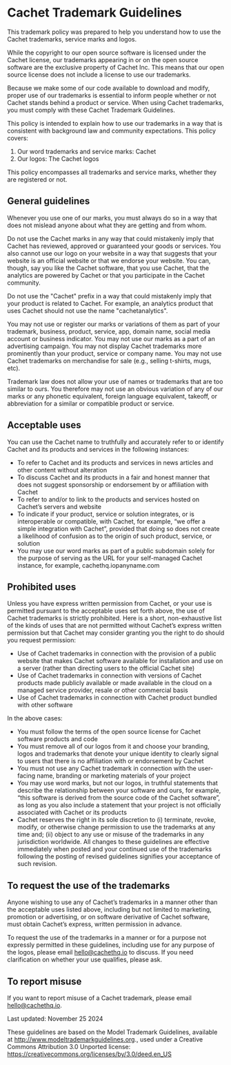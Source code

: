 # Cachet Trademark Guidelines

This trademark policy was prepared to help you understand how to use the Cachet trademarks, service marks and logos.

While the copyright to our open source software is licensed under the Cachet license, our trademarks appearing in or on the open source software are the exclusive property of Cachet Inc. This means that our open source license does not include a license to use our trademarks.

Because we make some of our code available to download and modify, proper use of our trademarks is essential to inform people whether or not Cachet stands behind a product or service. When using Cachet trademarks, you must comply with these Cachet Trademark Guidelines.

This policy is intended to explain how to use our trademarks in a way that is consistent with background law and community expectations. This policy covers:

1. Our word trademarks and service marks: Cachet
2. Our logos: The Cachet logos

This policy encompasses all trademarks and service marks, whether they are registered or not.

## General guidelines

Whenever you use one of our marks, you must always do so in a way that does not mislead anyone about what they are getting and from whom.

Do not use the Cachet marks in any way that could mistakenly imply that Cachet has reviewed, approved or guaranteed your goods or services. You also cannot use our logo on your website in a way that suggests that your website is an official website or that we endorse your website. You can, though, say you like the Cachet software, that you use Cachet, that the analytics are powered by Cachet or that you participate in the Cachet community.

Do not use the "Cachet" prefix in a way that could mistakenly imply that your product is related to Cachet. For example, an analytics product that uses Cachet should not use the name "cachetanalytics".

You may not use or register our marks or variations of them as part of your trademark, business, product, service, app, domain name, social media account or business indicator. You may not use our marks as a part of an advertising campaign. You may not display Cachet trademarks more prominently than your product, service or company name. You may not use Cachet trademarks on merchandise for sale (e.g., selling t-shirts, mugs, etc).

Trademark law does not allow your use of names or trademarks that are too similar to ours. You therefore may not use an obvious variation of any of our marks or any phonetic equivalent, foreign language equivalent, takeoff, or abbreviation for a similar or compatible product or service.

## Acceptable uses

You can use the Cachet name to truthfully and accurately refer to or identify Cachet and its products and services in the following instances:

- To refer to Cachet and its products and services in news articles and other content without alteration
- To discuss Cachet and its products in a fair and honest manner that does not suggest sponsorship or endorsement by or affiliation with Cachet
- To refer to and/or to link to the products and services hosted on Cachet’s servers and website
- To indicate if your product, service or solution integrates, or is interoperable or compatible, with Cachet, for example, “we offer a simple integration with Cachet”, provided that doing so does not create a likelihood of confusion as to the origin of such product, service, or solution
- You may use our word marks as part of a public subdomain solely for the purpose of serving as the URL for your self-managed Cachet instance, for example, cachethq.iopanyname.com

## Prohibited uses

Unless you have express written permission from Cachet, or your use is permitted pursuant to the acceptable uses set forth above, the use of Cachet trademarks is strictly prohibited. Here is a short, non-exhaustive list of the kinds of uses that are not permitted without Cachet’s express written permission but that Cachet may consider granting you the right to do should you request permission:

- Use of Cachet trademarks in connection with the provision of a public website that makes Cachet software available for installation and use on a server (rather than directing users to the official Cachet site)
- Use of Cachet trademarks in connection with versions of Cachet products made publicly available or made available in the cloud on a managed service provider, resale or other commercial basis
- Use of Cachet trademarks in connection with Cachet product bundled with other software

In the above cases:

- You must follow the terms of the open source license for Cachet software products and code
- You must remove all of our logos from it and choose your branding, logos and trademarks that denote your unique identity to clearly signal to users that there is no affiliation with or endorsement by Cachet
- You must not use any Cachet trademark in connection with the user-facing name, branding or marketing materials of your project
- You may use word marks, but not our logos, in truthful statements that describe the relationship between your software and ours, for example, “this software is derived from the source code of the Cachet software”, as long as you also include a statement that your project is not officially associated with Cachet or its products
- Cachet reserves the right in its sole discretion to (i) terminate, revoke, modify, or otherwise change permission to use the trademarks at any time and; (ii) object to any use or misuse of the trademarks in any jurisdiction worldwide. All changes to these guidelines are effective immediately when posted and your continued use of the trademarks following the posting of revised guidelines signifies your acceptance of such revision.

## To request the use of the trademarks

Anyone wishing to use any of Cachet’s trademarks in a manner other than the acceptable uses listed above, including but not limited to marketing, promotion or advertising, or on software derivative of Cachet software, must obtain Cachet’s express, written permission in advance.

To request the use of the trademarks in a manner or for a purpose not expressly permitted in these guidelines, including use for any purpose of the logos, please email [hello@cachethq.io](mailto:hello@cachethq.io) to discuss. If you need clarification on whether your use qualifies, please ask.

## To report misuse

If you want to report misuse of a Cachet trademark, please email [hello@cachethq.io](mailto:hello@cachethq.io).

Last updated: November 25 2024

These guidelines are based on the Model Trademark Guidelines, available at http://www.modeltrademarkguidelines.org., used under a Creative Commons Attribution 3.0 Unported license: https://creativecommons.org/licenses/by/3.0/deed.en_US
